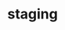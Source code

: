 <!-- generated by markdown-notes-tree -->

# staging

<!-- optional markdown-notes-tree directory description starts here -->

<!-- optional markdown-notes-tree directory description ends here -->


